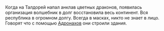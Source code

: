 Когда на Талдорей напал анклав цветных драконов, появилась организация волшебник
в долг восстановила весь континент. Вся республика в огромном долгу. Всегда в масках, никто не знает в лицо. Говорят что с помощью [Адронахов](Адранах.md) они строили здания.
